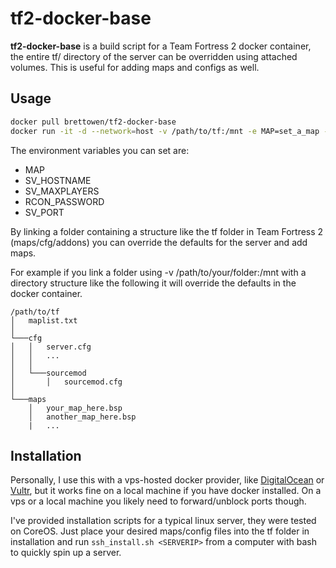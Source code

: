 tf2-docker-base
===============

**tf2-docker-base** is a build script for a Team Fortress 2 docker container, the entire tf/ directory of the server can be overridden using attached volumes. This is useful for adding maps and configs as well.

Usage
-----
```bash
docker pull brettowen/tf2-docker-base
docker run -it -d --network=host -v /path/to/tf:/mnt -e MAP=set_a_map -e SV_HOSTNAME="YourServerNameHere" -e SV_MAXPLAYERS=12 -e RCON_PASSWORD="ChangeThis" brettowen/tf2-docker-base
```
The environment variables you can set are:
- MAP
- SV_HOSTNAME
- SV_MAXPLAYERS
- RCON_PASSWORD
- SV_PORT

By linking a folder containing a structure like the tf folder in Team Fortress 2 (maps/cfg/addons) you can override the defaults for the server and add maps.

For example if you link a folder using -v /path/to/your/folder:/mnt with a directory structure like the following it will override the defaults in the docker container.
```
/path/to/tf
│   maplist.txt  
│
└───cfg
│   │   server.cfg
│   │   ...
│   │
│   └───sourcemod
│       │   sourcemod.cfg
│   
└───maps
    │   your_map_here.bsp
    │   another_map_here.bsp
    |   ...
```

Installation
------------
Personally, I use this with a vps-hosted docker provider, like [DigitalOcean](https://www.digitalocean.com/) or [Vultr](https://www.vultr.com/), but it works fine on a local machine if you have docker installed. On a vps or a local machine you likely need to forward/unblock ports though.

I've provided installation scripts for a typical linux server, they were tested on CoreOS. Just place your desired maps/config files into the tf folder in installation and run `ssh_install.sh <SERVERIP>` from a computer with bash to quickly spin up a server.
